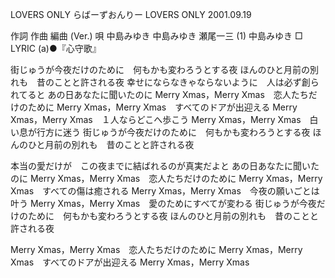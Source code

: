 LOVERS ONLY
らばーずおんりー
LOVERS ONLY
2001.09.19


作詞  作曲  編曲 (Ver.)   唄
中島みゆき   中島みゆき   瀬尾一三 (1)   中島みゆき
□ LYRIC (a)●『心守歌』


街じゅうが今夜だけのために　何もかも変わろうとする夜
ほんのひと月前の別れも　昔のことと許される夜
幸せにならなきゃならないように　人は必ず創られてると
あの日あなたに聞いたのに
Merry Xmas，Merry Xmas　恋人たちだけのために
Merry Xmas，Merry Xmas　すべてのドアが出迎える
Merry Xmas，Merry Xmas　１人ならどこへ歩こう
Merry Xmas，Merry Xmas　白い息が行方に迷う
街じゅうが今夜だけのために　何もかも変わろうとする夜
ほんのひと月前の別れも　昔のことと許される夜

本当の愛だけが　この夜までに結ばれるのが真実だよと
あの日あなたに聞いたのに
Merry Xmas，Merry Xmas　恋人たちだけのために
Merry Xmas，Merry Xmas　すべての傷は癒される
Merry Xmas，Merry Xmas　今夜の願いごとは叶う
Merry Xmas，Merry Xmas　愛のためにすべてが変わる
街じゅうが今夜だけのために　何もかも変わろうとする夜
ほんのひと月前の別れも　昔のことと許される夜

Merry Xmas，Merry Xmas　恋人たちだけのために
Merry Xmas，Merry Xmas　すべてのドアが出迎える
Merry Xmas，Merry Xmas